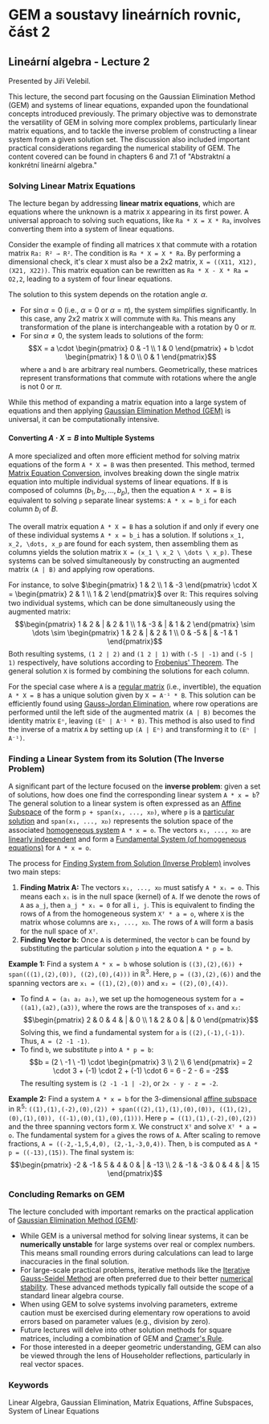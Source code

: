 # GEM a soustavy lineárních rovnic, část 2
## Lineární algebra - Lecture 2
Presented by Jiří Velebil.

This lecture, the second part focusing on the Gaussian Elimination Method (GEM) and systems of linear equations, expanded upon the foundational concepts introduced previously. The primary objective was to demonstrate the versatility of GEM in solving more complex problems, particularly linear matrix equations, and to tackle the inverse problem of constructing a linear system from a given solution set. The discussion also included important practical considerations regarding the numerical stability of GEM. The content covered can be found in chapters 6 and 7.1 of "Abstraktní a konkrétní lineární algebra."

### Solving Linear Matrix Equations

The lecture began by addressing **linear matrix equations**, which are equations where the unknown is a matrix `X` appearing in its first power. A universal approach to solving such equations, like `Ra * X = X * Ra`, involves converting them into a system of linear equations.

Consider the example of finding all matrices `X` that commute with a rotation matrix `Ra: R² → R²`. The condition is `Ra * X = X * Ra`. By performing a dimensional check, it's clear `X` must also be a 2x2 matrix, `X = ((X11, X12), (X21, X22))`. This matrix equation can be rewritten as `Ra * X - X * Ra = O2,2`, leading to a system of four linear equations.

The solution to this system depends on the rotation angle $\alpha$.
*   For $\sin \alpha = 0$ (i.e., $\alpha = 0$ or $\alpha = \pi$), the system simplifies significantly. In this case, any 2x2 matrix `X` will commute with `Ra`. This means any transformation of the plane is interchangeable with a rotation by 0 or $\pi$.
*   For $\sin \alpha \neq 0$, the system leads to solutions of the form:
    $$X = a \cdot \begin{pmatrix} 0 & -1 \\ 1 & 0 \end{pmatrix} + b \cdot \begin{pmatrix} 1 & 0 \\ 0 & 1 \end{pmatrix}$$
    where `a` and `b` are arbitrary real numbers. Geometrically, these matrices represent transformations that commute with rotations where the angle is not 0 or $\pi$.

While this method of expanding a matrix equation into a large system of equations and then applying [Gaussian Elimination Method (GEM)](https://felwiki.basta.one/en/Concepts/gaussian-elimination-method-gem) is universal, it can be computationally intensive.

#### Converting $A \cdot X = B$ into Multiple Systems

A more specialized and often more efficient method for solving matrix equations of the form `A * X = B` was then presented. This method, termed [Matrix Equation Conversion](https://felwiki.basta.one/en/Concepts/matrix-equation-conversion), involves breaking down the single matrix equation into multiple individual systems of linear equations. If `B` is composed of columns $(b_1, b_2, \dots, b_p)$, then the equation `A * X = B` is equivalent to solving `p` separate linear systems: `A * x = b_i` for each column $b_i$ of $B$.

The overall matrix equation `A * X = B` has a solution if and only if every one of these individual systems `A * x = b_i` has a solution. If solutions `x_1, x_2, \dots, x_p` are found for each system, then assembling them as columns yields the solution matrix `X = (x_1 \ x_2 \ \dots \ x_p)`. These systems can be solved simultaneously by constructing an augmented matrix `(A | B)` and applying row operations.

For instance, to solve $\begin{pmatrix} 1 & 2 \\ 1 & -3 \end{pmatrix} \cdot X = \begin{pmatrix} 2 & 1 \\ 1 & 2 \end{pmatrix}$ over $\mathbb{R}$:
This requires solving two individual systems, which can be done simultaneously using the augmented matrix:
$$\begin{pmatrix} 1 & 2 & | & 2 & 1 \\ 1 & -3 & | & 1 & 2 \end{pmatrix} \sim \dots \sim \begin{pmatrix} 1 & 2 & | & 2 & 1 \\ 0 & -5 & | & -1 & 1 \end{pmatrix}$$
Both resulting systems, `(1 2 | 2)` and `(1 2 | 1)` with `(-5 | -1)` and `(-5 | 1)` respectively, have solutions according to [Frobenius' Theorem](https://felwiki.basta.one/en/Concepts/frobeniova-v-ta-frobenius-theorem). The general solution `X` is formed by combining the solutions for each column.

For the special case where `A` is a [regular matrix](https://felwiki.basta.one/en/Concepts/regul-rn-matice-regular-matrix) (i.e., invertible), the equation `A * X = B` has a unique solution given by `X = A⁻¹ * B`. This solution can be efficiently found using [Gauss-Jordan Elimination](https://felwiki.basta.one/en/Concepts/gauss-jordan-elimination), where row operations are performed until the left side of the augmented matrix `(A | B)` becomes the identity matrix `Eⁿ`, leaving `(Eⁿ | A⁻¹ * B)`. This method is also used to find the inverse of a matrix `A` by setting up `(A | Eⁿ)` and transforming it to `(Eⁿ | A⁻¹)`.

### Finding a Linear System from its Solution (The Inverse Problem)

A significant part of the lecture focused on the **inverse problem**: given a set of solutions, how does one find the corresponding linear system `A * x = b`? The general solution to a linear system is often expressed as an [Affine Subspace](https://felwiki.basta.one/en/Concepts/affine-subspace_mc_affine-subspace) of the form `p + span(x₁, ..., xᴅ)`, where `p` is a [particular solution](https://felwiki.basta.one/en/Concepts/partikul-rn-e-en-particular-solution) and `span(x₁, ..., xᴅ)` represents the solution space of the associated [homogeneous system](https://felwiki.basta.one/en/Concepts/homogenn-soustava-homogeneous-system) `A * x = o`. The vectors `x₁, ..., xᴅ` are [linearly independent](https://felwiki.basta.one/en/Concepts/line-rn-nez-vislost_mc_lineární-nezávislost) and form a [Fundamental System (of homogeneous equations)](https://felwiki.basta.one/en/Concepts/fundamental-system-of-homogeneous-equations) for `A * x = o`.

The process for [Finding System from Solution (Inverse Problem)](https://felwiki.basta.one/en/Concepts/finding-system-from-solution-inverse-problem) involves two main steps:
1.  **Finding Matrix A:** The vectors `x₁, ..., xᴅ` must satisfy `A * xᵢ = o`. This means each `xᵢ` is in the null space (kernel) of `A`. If we denote the rows of `A` as `a_j`, then `a_j * xᵢ = 0` for all `i, j`. This is equivalent to finding the rows of `A` from the homogeneous system `Xᵀ * a = o`, where `X` is the matrix whose columns are `x₁, ..., xᴅ`. The rows of `A` will form a basis for the null space of `Xᵀ`.
2.  **Finding Vector b:** Once `A` is determined, the vector `b` can be found by substituting the particular solution `p` into the equation `A * p = b`.

**Example 1:** Find a system `A * x = b` whose solution is `((3),(2),(6)) + span(((1),(2),(0)), ((2),(0),(4)))` in $\mathbb{R}^3$.
Here, `p = ((3),(2),(6))` and the spanning vectors are `x₁ = ((1),(2),(0))` and `x₂ = ((2),(0),(4))`.
*   To find `A = (a₁ a₂ a₃)`, we set up the homogeneous system for `a = ((a1),(a2),(a3))`, where the rows are the transposes of `x₁` and `x₂`:
    $$\begin{pmatrix} 2 & 0 & 4 & | & 0 \\ 1 & 2 & 0 & | & 0 \end{pmatrix}$$
    Solving this, we find a fundamental system for `a` is `((2),(-1),(-1))`. Thus, `A = (2 -1 -1)`.
*   To find `b`, we substitute `p` into `A * p = b`:
    $$b = (2 \ -1 \ -1) \cdot \begin{pmatrix} 3 \\ 2 \\ 6 \end{pmatrix} = 2 \cdot 3 + (-1) \cdot 2 + (-1) \cdot 6 = 6 - 2 - 6 = -2$$
The resulting system is `(2 -1 -1 | -2)`, or `2x - y - z = -2`.

**Example 2:** Find a system `A * x = b` for the 3-dimensional [affine subspace](https://felwiki.basta.one/en/Concepts/affine-subspace_mc_affine-subspace) in $\mathbb{R}^5$: `((1),(1),(-2),(0),(2)) + span(((2),(1),(1),(0),(0)), ((1),(2),(0),(1),(0)), ((-1),(0),(1),(0),(1)))`.
Here `p = ((1),(1),(-2),(0),(2))` and the three spanning vectors form `X`. We construct `Xᵀ` and solve `Xᵀ * a = o`. The fundamental system for `a` gives the rows of `A`. After scaling to remove fractions, `A = ((-2,-1,5,4,0), (2,-1,-3,0,4))`. Then, `b` is computed as `A * p = ((-13),(15))`. The final system is:
$$\begin{pmatrix} -2 & -1 & 5 & 4 & 0 & | & -13 \\ 2 & -1 & -3 & 0 & 4 & | & 15 \end{pmatrix}$$

### Concluding Remarks on GEM

The lecture concluded with important remarks on the practical application of [Gaussian Elimination Method (GEM)](https://felwiki.basta.one/en/Concepts/gaussian-elimination-method-gem):
*   While GEM is a universal method for solving linear systems, it can be **numerically unstable** for large systems over real or complex numbers. This means small rounding errors during calculations can lead to large inaccuracies in the final solution.
*   For large-scale practical problems, iterative methods like the [Iterative Gauss-Seidel Method](https://felwiki.basta.one/en/Concepts/iterative-gauss-seidel-method) are often preferred due to their better [numerical stability](https://felwiki.basta.one/en/Concepts/numerical-stability). These advanced methods typically fall outside the scope of a standard linear algebra course.
*   When using GEM to solve systems involving parameters, extreme caution must be exercised during elementary row operations to avoid errors based on parameter values (e.g., division by zero).
*   Future lectures will delve into other solution methods for square matrices, including a combination of GEM and [Cramer's Rule](https://felwiki.basta.one/en/Concepts/cramer-s-rule_mc_cramers-rule).
*   For those interested in a deeper geometric understanding, GEM can also be viewed through the lens of Householder reflections, particularly in real vector spaces.

### Keywords
Linear Algebra, Gaussian Elimination, Matrix Equations, Affine Subspaces, System of Linear Equations